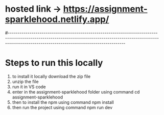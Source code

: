 # hosted link -> https://assignment-sparklehood.netlify.app/
#-----------------------------------------------------------------------------------------------------------------------------------------------------------------------------------------------------------------------
# Steps to run this locally
1. to install it locally download the zip file
2. unzip the file
3. run it in VS code
4. enter in the assignment-sparklehood folder using command 
   cd assignment-sparklehood
5. then to install the npm using command
   npm install
6. then run the project using command
   npm run dev
